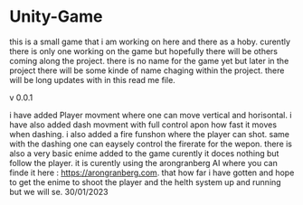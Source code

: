 # Unity-Game
this is a small game that i am working on here and there as a hoby. curently there is only one working on the game but hopefully there will be others coming along the project. there is no name for the game yet but later in the project there will be some kinde of name chaging within the project. there will be long updates with in this read me file.

v 0.0.1

i have added Player movment where one can move vertical and horisontal. i have also added dash movment with full control apon how fast it moves when dashing. i also added a fire funshon where the player can shot. same with the dashing one can eaysely control the firerate for the wepon. there is also a very basic enime added to the game curently it doces nothing but follow the player. it is curently using the arongranberg AI where you can finde it here : https://arongranberg.com. that how far i have gotten and hope to get the enime to shoot the player and the helth system up and running but we will se. 30/01/2023